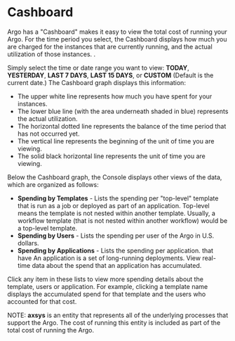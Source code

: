 # Cashboard

Argo has a "Cashboard" makes it easy to view the total cost of running your Argo. For the time period you select, the Cashboard displays how much you are charged for the instances that are currently running, and the actual utilization of those instances. .

Simply select the time or date range you want to view: **TODAY**, **YESTERDAY**, **LAST 7 DAYS**, **LAST 15 DAYS**, or **CUSTOM** (Default is the current date.) The Cashboard graph displays this information:

*   The upper white line represents how much you have spent for your instances.
*   The lower blue line (with the area underneath shaded in blue) represents the actual utilization.
*   The horizontal dotted line represents the balance of the time period that has not occurred yet.
*   The vertical line represents the beginning of the unit of time you are viewing.
*   The solid black horizontal line represents the unit of time you are viewing.

Below the Cashboard graph, the Console displays other views of the data, which are organized as follows:

*   **Spending by Templates** - Lists the spending per "top-level" template that is run as a job or deployed as part of an application. Top-level means the template is not nested within another template. Usually, a workflow template (that is not nested within another workflow) would be a top-level template.
*   **Spending by Users** - Lists the spending per user of the Argo in U.S. dollars.
*   **Spending by Applications** - Lists the spending per application. that have An application is a set of long-running deployments. View real-time data about the spend that an application has accumulated.

Click any item in these lists to view more spending details about the template, users or application. For example, clicking a template name displays the accumulated spend for that template and the users who accounted for that cost.

NOTE: **axsys** is an entity that represents all of the underlying processes that support the Argo. The cost of running this entity is included as part of the total cost of running the Argo.